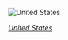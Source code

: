 
![United States](https://www.gstatic.com/prettyearth/assets/full/6110.jpg)

*[United States](https://www.google.com/maps/@20.534457,-156.539686,18z/data=!3m1!1e3)*
